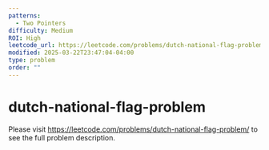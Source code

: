 ```yaml
---
patterns:
  - Two Pointers
difficulty: Medium
ROI: High
leetcode_url: https://leetcode.com/problems/dutch-national-flag-problem/
modified: 2025-03-22T23:47:04-04:00
type: problem
order: ""
---
```


# dutch-national-flag-problem

Please visit https://leetcode.com/problems/dutch-national-flag-problem/ to see the full problem description.
